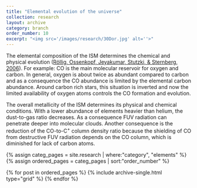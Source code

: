 ```yaml
---
title: "Elemental evolution of the universe"
collection: research
layout: archive
category: branch
order_number: 10
excerpt: "<img src='/images/research/30Dor.jpg' alt=''>"
---
```


The elemental composition of the ISM determines the chemical and physical evolution ([Röllig, Ossenkopf, Jeyakumar, Stutzki, & Sternberg, 2006](https://ui.adsabs.harvard.edu/abs/2006A&A...451..917R)). For example: CO is the main molecular reservoir for oxygen and carbon. In general, oxygen is about twice as abundant compared to carbon and as a consequence the CO abundance is limited by the elemental carbon abundance. Around carbon rich stars, this situation is inverted and now the limited availability of oxygen atoms controls the CO formation and evolution.

The overall metallicity of the ISM determines its physical and chemical conditions. With a lower abundance of elements heavier than helium, the dust-to-gas ratio decreases. As a consequence FUV radiation can penetrate deeper into molecular clouds. Another consequence is the reduction of the CO-to-C<sup>+</sup> column density ratio because the shielding of CO from destructive FUV radiation depends on the CO column, which is diminished for lack of carbon atoms.  


<div>
{% assign categ_pages = site.research | where:"category", "elements" %}
{% assign ordered_pages =  categ_pages | sort:"order_number" %}

{% for post in ordered_pages %}
  {% include archive-single.html type="grid" %}
{% endfor %}
</div>
